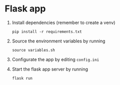 # Flask app

1. Install dependencies (remember to create a venv)

   ```shell
   pip install -r requirements.txt
   ```

2. Source the environment variables by running

   ```shell
   source variables.sh
   ```

3. Configurate the app by editing `config.ini`

4. Start the flask app server by running

   ```shell
   flask run
   ```
